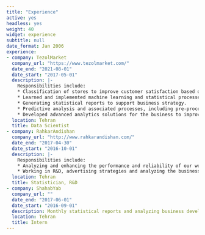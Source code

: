 ```yaml
---
title: "Experience"
active: yes
headless: yes
weight: 40
widget: experience
subtitle: null
date_format: Jan 2006
experience:
- company: TezolMarket
  company_url: "https://www.tezolmarket.com/"
  date_end: "2021-08-01"
  date_start: "2017-05-01"
  description: |-
    Responsibilities include:
    * Classification of stores to improve customer satisfaction based on machine learning algorithms. 
    * Learned and implemented machine learning and statistical processes, including: anomaly detection, logistic       regression, dimension reduction and variable selection, decision tree, and many other techniques.
    * Generating statistical reports to support business strategy.
    * Predictive analysis and associated processes, including pre-processing and cleaning data, exploratory data       analysis, model training, testing, and evaluation.
    * Developed advanced analytics solutions for the business to improve decision making process.
  location: Tehran
  title: Data Scientist
- company: RahkarAndishan
  company_url: "http://www.rahkarandishan.com/"
  date_end: "2017-04-30"
  date_start: "2016-10-01"
  description: |-
    Responsibilities include:
    * Analyzing and enhancing the performance and reliability of our web services through analyzing the data.
    * Working in R&D, advertising strategies and analyzing the business development.
  location: Tehran
  title: Statistician, R&D
- company: ShahabYab
  company_url: ""
  date_end: "2017-06-01"
  date_start: "2016-09-01"
  description: Monthly statistical reports and analyzing business development.
  location: Tehran
  title: Intern
---
```

